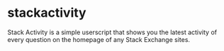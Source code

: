 stackactivity
=============

Stack Activity is a simple userscript that shows you the latest activity of every question on the homepage of any Stack Exchange sites.
